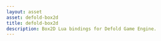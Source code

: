 ```yaml
---
layout: asset
asset: defold-box2d
title: defold-box2d
description: Box2D Lua bindings for Defold Game Engine.
---
```

